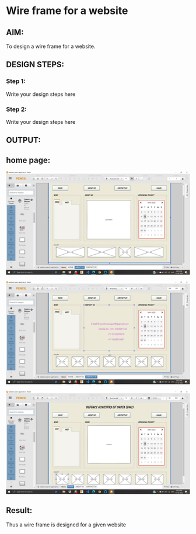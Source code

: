 # Wire frame for a website

## AIM:
To design a wire frame for a website.

## DESIGN STEPS:

### Step 1:
Write your design steps here 

### Step 2:
Write your design steps here

## OUTPUT:
## home page:
![OUTPUT](O1.jpeg)

![OUTPUT](O2.jpeg)

![ouput](O3.jpeg)

## Result:
Thus a wire frame is designed for a given website
